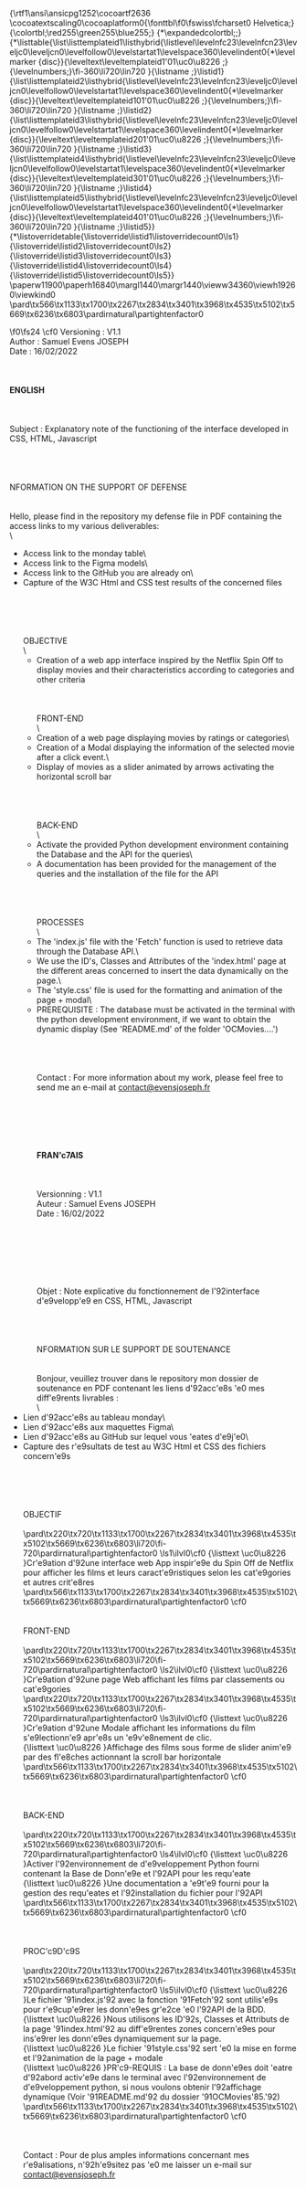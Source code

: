 {\rtf1\ansi\ansicpg1252\cocoartf2636
\cocoatextscaling0\cocoaplatform0{\fonttbl\f0\fswiss\fcharset0 Helvetica;}
{\colortbl;\red255\green255\blue255;}
{\*\expandedcolortbl;;}
{\*\listtable{\list\listtemplateid1\listhybrid{\listlevel\levelnfc23\levelnfcn23\leveljc0\leveljcn0\levelfollow0\levelstartat1\levelspace360\levelindent0{\*\levelmarker \{disc\}}{\leveltext\leveltemplateid1\'01\uc0\u8226 ;}{\levelnumbers;}\fi-360\li720\lin720 }{\listname ;}\listid1}
{\list\listtemplateid2\listhybrid{\listlevel\levelnfc23\levelnfcn23\leveljc0\leveljcn0\levelfollow0\levelstartat1\levelspace360\levelindent0{\*\levelmarker \{disc\}}{\leveltext\leveltemplateid101\'01\uc0\u8226 ;}{\levelnumbers;}\fi-360\li720\lin720 }{\listname ;}\listid2}
{\list\listtemplateid3\listhybrid{\listlevel\levelnfc23\levelnfcn23\leveljc0\leveljcn0\levelfollow0\levelstartat1\levelspace360\levelindent0{\*\levelmarker \{disc\}}{\leveltext\leveltemplateid201\'01\uc0\u8226 ;}{\levelnumbers;}\fi-360\li720\lin720 }{\listname ;}\listid3}
{\list\listtemplateid4\listhybrid{\listlevel\levelnfc23\levelnfcn23\leveljc0\leveljcn0\levelfollow0\levelstartat1\levelspace360\levelindent0{\*\levelmarker \{disc\}}{\leveltext\leveltemplateid301\'01\uc0\u8226 ;}{\levelnumbers;}\fi-360\li720\lin720 }{\listname ;}\listid4}
{\list\listtemplateid5\listhybrid{\listlevel\levelnfc23\levelnfcn23\leveljc0\leveljcn0\levelfollow0\levelstartat1\levelspace360\levelindent0{\*\levelmarker \{disc\}}{\leveltext\leveltemplateid401\'01\uc0\u8226 ;}{\levelnumbers;}\fi-360\li720\lin720 }{\listname ;}\listid5}}
{\*\listoverridetable{\listoverride\listid1\listoverridecount0\ls1}{\listoverride\listid2\listoverridecount0\ls2}{\listoverride\listid3\listoverridecount0\ls3}{\listoverride\listid4\listoverridecount0\ls4}{\listoverride\listid5\listoverridecount0\ls5}}
\paperw11900\paperh16840\margl1440\margr1440\vieww34360\viewh19260\viewkind0
\pard\tx566\tx1133\tx1700\tx2267\tx2834\tx3401\tx3968\tx4535\tx5102\tx5669\tx6236\tx6803\pardirnatural\partightenfactor0

\f0\fs24 \cf0 Versioning : V1.1\
Author : Samuel Evens JOSEPH\
Date : 16/02/2022\
\
\
\
____ENGLISH____\
\
\
\
Subject : Explanatory note of the functioning of the interface developed in CSS, HTML, Javascript\
\
\
\
\
NFORMATION ON THE SUPPORT OF DEFENSE \
\
\
Hello, please find in the repository my defense file in PDF containing the access links to my various deliverables:\
\
- Access link to the monday table\
- Access link to the Figma models\
- Access link to the GitHub you are already on\
- Capture of the W3C Html and CSS test results of the concerned files\
\
\
\
\
\
OBJECTIVE \
\
	- Creation of a web app interface inspired by the Netflix Spin Off to display movies and their characteristics according to categories and other criteria\
\
\
\
FRONT-END\
\
	- Creation of a web page displaying movies by ratings or categories\
	- Creation of a Modal displaying the information of the selected movie after a click event.\
	- Display of movies as a slider animated by arrows activating the horizontal scroll bar\
\
\
\
\
BACK-END\
\
	- Activate the provided Python development environment containing the Database and the API for the queries\
	- A documentation has been provided for the management of the queries and the installation of the file for the API\
\
\
\
\
PROCESSES\
\
	- The 'index.js' file with the 'Fetch' function is used to retrieve data through the Database API.\
	- We use the ID's, Classes and Attributes of the 'index.html' page at the different areas concerned to insert the data dynamically on the page.\
	- The 'style.css' file is used for the formatting and animation of the page + modal\
	- PREREQUISITE : The database must be activated in the terminal with the python development environment, if we want to obtain the dynamic display (See 'README.md' of the folder 'OCMovies....')\
\
\
\
\
Contact : For more information about my work, please feel free to send me an e-mail at contact@evensjoseph.fr\
\
\
\
\
\
\
____FRAN\'c7AIS____\
\
\
\
Versionning : V1.1\
Auteur : Samuel Evens JOSEPH\
Date : 16/02/2022\
\
\
\
\
\
\
\
Objet :  Note explicative du fonctionnement de l\'92interface d\'e9velopp\'e9 en CSS, HTML, Javascript\
\
\
\
\
NFORMATION SUR LE SUPPORT DE  SOUTENANCE \
\
\
Bonjour, veuillez  trouver dans le repository mon dossier de soutenance en PDF contenant les liens d\'92acc\'e8s \'e0 mes diff\'e9rents livrables :\
\
-  Lien d\'92acc\'e8s au tableau monday\
- Lien d\'92acc\'e8s aux maquettes Figma\
- Lien d\'92acc\'e8s au GitHub sur lequel vous \'eates d\'e9j\'e0\
- Capture des r\'e9sultats de test au W3C Html et CSS des fichiers concern\'e9s\
\
\
\
\
\
OBJECTIF \
\
\pard\tx220\tx720\tx1133\tx1700\tx2267\tx2834\tx3401\tx3968\tx4535\tx5102\tx5669\tx6236\tx6803\li720\fi-720\pardirnatural\partightenfactor0
\ls1\ilvl0\cf0 {\listtext	\uc0\u8226 	}Cr\'e9ation d\'92une interface web App inspir\'e9e du Spin Off de Netflix  pour afficher  les films et leurs caract\'e9ristiques selon les cat\'e9gories et autres crit\'e8res\
\pard\tx566\tx1133\tx1700\tx2267\tx2834\tx3401\tx3968\tx4535\tx5102\tx5669\tx6236\tx6803\pardirnatural\partightenfactor0
\cf0 \
\
\
FRONT-END\
\
\pard\tx220\tx720\tx1133\tx1700\tx2267\tx2834\tx3401\tx3968\tx4535\tx5102\tx5669\tx6236\tx6803\li720\fi-720\pardirnatural\partightenfactor0
\ls2\ilvl0\cf0 {\listtext	\uc0\u8226 	}Cr\'e9ation d\'92une page Web affichant les films par classements ou cat\'e9gories\
\pard\tx220\tx720\tx1133\tx1700\tx2267\tx2834\tx3401\tx3968\tx4535\tx5102\tx5669\tx6236\tx6803\li720\fi-720\pardirnatural\partightenfactor0
\ls3\ilvl0\cf0 {\listtext	\uc0\u8226 	}Cr\'e9ation d\'92une Modale affichant les informations du film s\'e9lectionn\'e9 apr\'e8s un \'e9v\'e8nement de clic.\
{\listtext	\uc0\u8226 	}Affichage des films sous forme de slider anim\'e9 par des fl\'e8ches actionnant la scroll bar horizontale\
\pard\tx566\tx1133\tx1700\tx2267\tx2834\tx3401\tx3968\tx4535\tx5102\tx5669\tx6236\tx6803\pardirnatural\partightenfactor0
\cf0 \
\
\
\
BACK-END\
\
\pard\tx220\tx720\tx1133\tx1700\tx2267\tx2834\tx3401\tx3968\tx4535\tx5102\tx5669\tx6236\tx6803\li720\fi-720\pardirnatural\partightenfactor0
\ls4\ilvl0\cf0 {\listtext	\uc0\u8226 	}Activer l\'92environnement de d\'e9veloppement Python fourni contenant la Base de Donn\'e9e et l\'92API pour les requ\'eate\
{\listtext	\uc0\u8226 	}Une documentation a \'e9t\'e9 fourni pour la gestion des requ\'eates et l\'92installation du fichier pour l\'92API\
\pard\tx566\tx1133\tx1700\tx2267\tx2834\tx3401\tx3968\tx4535\tx5102\tx5669\tx6236\tx6803\pardirnatural\partightenfactor0
\cf0 \
\
\
\
PROC\'c9D\'c9S\
\
\pard\tx220\tx720\tx1133\tx1700\tx2267\tx2834\tx3401\tx3968\tx4535\tx5102\tx5669\tx6236\tx6803\li720\fi-720\pardirnatural\partightenfactor0
\ls5\ilvl0\cf0 {\listtext	\uc0\u8226 	}Le fichier  \'91index.js\'92  avec la fonction \'91Fetch\'92 sont utilis\'e9s pour r\'e9cup\'e9rer les donn\'e9es gr\'e2ce \'e0 l\'92API de la BDD.\
{\listtext	\uc0\u8226 	}Nous utilisons les ID\'92s, Classes et Attributs de la page \'91index.html\'92  au diff\'e9rentes zones concern\'e9es pour ins\'e9rer les donn\'e9es dynamiquement sur la page.\
{\listtext	\uc0\u8226 	}Le fichier \'91style.css\'92 sert \'e0 la mise en forme et l\'92animation de la page  + modale\
{\listtext	\uc0\u8226 	}PR\'c9-REQUIS : La base de donn\'e9es doit \'eatre d\'92abord activ\'e9e dans le terminal avec l\'92environnement de d\'e9veloppement python, si nous voulons obtenir l\'92affichage dynamique (Voir \'91README.md\'92 du dossier \'91OCMovies\'85.\'92)\
\pard\tx566\tx1133\tx1700\tx2267\tx2834\tx3401\tx3968\tx4535\tx5102\tx5669\tx6236\tx6803\pardirnatural\partightenfactor0
\cf0 \
\
\
\
Contact :  Pour de plus amples informations concernant mes r\'e9alisations, n\'92h\'e9sitez pas \'e0 me laisser un e-mail sur contact@evensjoseph.fr\
\
\
\
\
\
\
\
\
\
\
\
\
}
